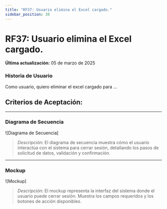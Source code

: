 ```yaml
---
title: "RF37: Usuario elimina el Excel cargado."  
sidebar_position: 38
---
```


# RF37: Usuario elimina el Excel cargado.

**Última actualización:** 05 de marzo de 2025

### Historia de Usuario

Como usuario, quiero eliminar el excel cargado para ...

  **Criterios de Aceptación:**
  - 

---

### Diagrama de Secuencia

![Diagrama de Secuencia] 

> *Descripción*: El diagrama de secuencia muestra cómo el usuario interactúa con el sistema para cerrar sesión, detallando los pasos de solicitud de datos, validación y confirmación.

---

### Mockup

![Mockup]

> *Descripción*: El mockup representa la interfaz del sistema donde el usuario puede cerrar sesión. Muestra los campos requeridos y los botones de acción disponibles.
